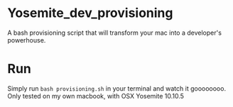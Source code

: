 # Yosemite_dev_provisioning
A bash provisioning script that will transform your mac into a developer's powerhouse.

# Run
Simply run ```bash provisioning.sh``` in your terminal and watch it goooooooo. 
Only tested on my own macbook, with OSX Yosemite 10.10.5
